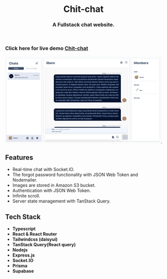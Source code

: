 <!-- PROJECT LOGO -->
<p align="center">

  <h1 align="center">Chit-chat</h1>

  <h3 align="center">
   A Fullstack chat website.
  </h3>
 <br />
 
 ### Click here for live demo   <a href="https://www.chitchat.lat/">Chit-chat</a>

</p>

![alt text](https://github.com/janghanp/chit-chat/blob/main/images/screenshot1.png?raw=true)


## Features

- Real-time chat with Socket.IO.
- The forgot password functionality with JSON Web Token and Nodemailer.
- Images are stored in Amazon S3 bucket.
- Authentication with JSON Web Token.
- Infinite scroll.
- Server state management with TanStack Query.

## Tech Stack

- **Typescript**
- **React & React Router**
- **Tailwindcss (daisyui)**
- **TanStack Query(React query)**
- **Nodejs**
- **Express.js**
- **Socket.IO**
- **Prisma**
- **Supabase**
